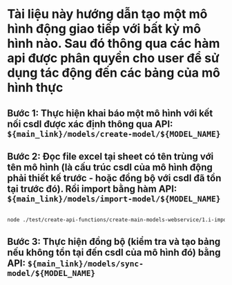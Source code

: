 # Tài liệu này hướng dẫn tạo một mô hình động giao tiếp với bất kỳ mô hình nào. Sau đó thông qua các hàm api được phân quyền cho user để sử dụng tác động đến các bảng của mô hình thực

## Bước 1: Thực hiện khai báo một mô hình với kết nối csdl được xác định thông qua API: `${main_link}/models/create-model/${MODEL_NAME}`

## Bước 2: Đọc file excel tại sheet có tên trùng với tên mô hình (là cấu trúc csdl của mô hình động phải thiết kế trước - hoặc đồng bộ với csdl đã tồn tại trước đó). Rồi import bằng hàm API: `${main_link}/models/import-model/${MODEL_NAME}`

```sh

node ./test/create-api-functions/create-main-models-webservice/1.i-import-model-structure-from-excel.js

```

## Bước 3: Thực hiện đồng bộ (kiểm tra và tạo bảng nếu không tồn tại đến csdl của mô hình đó) bằng API: `${main_link}/models/sync-model/${MODEL_NAME}`